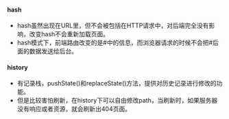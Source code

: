 #### hash

* hash虽然出现在URL里，但不会被包括在HTTP请求中，对后端完全没有影响，改变hash不会重新加载页面。
* hash模式下，前端路由改变的是#中的信息，而浏览器请求的时候不会把#后面的数据发送给后台。

#### history

* 有记录栈，pushState()和replaceState()方法，提供对历史记录进行修改的功能。
* 但是比较害怕刷新，在history下可以自由修改path，当刷新时，如果服务器没有响应或者资源，就会刷新出404页面。